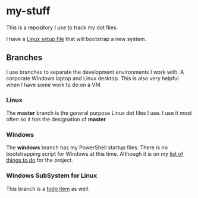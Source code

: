 # my-stuff
This is a repository I use to track my dot files.  

I have a [Linux setup file](https://gist.github.com/hulquest/7b370ebd5ca482a001fe30805c372710) that will bootstrap a new system.  

## Branches
I use branches to separate the development environments I work with.  A corporate Windows laptop and Linux desktop.  This is also very helpful when I have some work to do on a VM.
### Linux
The **__master__** branch is the general purpose Linux dot files I use.  I use it most often so it has the designation of **master**

### Windows
The **__windows__** branch has my PowerShell startup files.  There is no bootstrapping script for Windows at this time.  Although it is on my [list of things to do](https://github.com/hulquest/my-stuff/issues/1) for the project.

### Windows SubSystem for Linux
This branch is a [todo item](https://github.com/hulquest/my-stuff/issues/2) as well.
